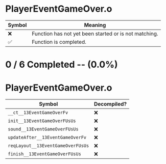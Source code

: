 # PlayerEventGameOver.o
| Symbol | Meaning 
| ------------- | ------------- 
| :x: | Function has not yet been started or is not matching. 
| :white_check_mark: | Function is completed. 


# 0 / 6 Completed -- (0.0%)
# PlayerEventGameOver.o
| Symbol | Decompiled? |
| ------------- | ------------- |
| `__ct__13EventGameOverFv` | :x: |
| `init__13EventGameOverFUsUs` | :x: |
| `sound__13EventGameOverFUsUs` | :x: |
| `updateAfter__13EventGameOverFv` | :x: |
| `reqLayout__13EventGameOverFUsUs` | :x: |
| `finish__13EventGameOverFUsUs` | :x: |
